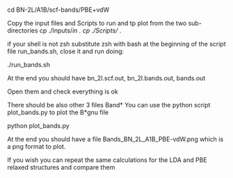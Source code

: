 #
cd BN-2L/A1B/scf-bands/PBE+vdW

Copy the input files and Scripts to run and tp plot  from the two sub-directories
cp ./Inputs/*in .
cp ./Scripts/* . 

if your shell is not zsh substitute zsh with bash at the beginning of the script file
run_bands.sh,  close it  and run doing:

./run_bands.sh

At the end you should have bn_2l.scf.out, bn_2l.bands.out, bands.out 

Open them and check everything is ok

There should be also other 3 files Band* 
You can use the python script plot_bands.py to plot the B*gnu file

python plot_bands.py 

At the end you should have a file Bands_BN_2L_A1B_PBE-vdW.png which is a png format to plot.

If you wish you can repeat the same calculations for the LDA and PBE relaxed structures and compare them 
